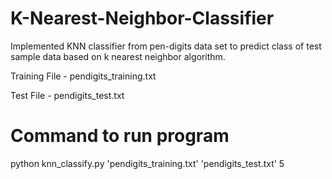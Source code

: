 # K-Nearest-Neighbor-Classifier
Implemented KNN classifier from pen-digits data set to predict class of test sample data based on k nearest neighbor algorithm. 

Training File - pendigits_training.txt

Test File - pendigits_test.txt

# Command to run program 
python knn_classify.py 'pendigits_training.txt' 'pendigits_test.txt' 5
